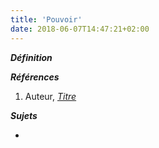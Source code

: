 ```yaml
---
title: 'Pouvoir'
date: 2018-06-07T14:47:21+02:00
---
```


***Définition*** 

>

***Références***

1. Auteur, <u>*Titre*</u>

***Sujets***

- 
